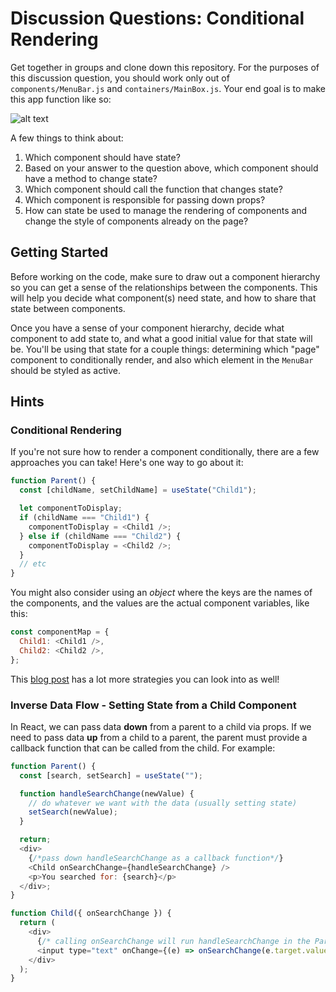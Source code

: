# Discussion Questions: Conditional Rendering

Get together in groups and clone down this repository. For the purposes of this
discussion question, you should work only out of `components/MenuBar.js` and
`containers/MainBox.js`. Your end goal is to make this app function like so:

![alt text][example]

[example]: https://media.giphy.com/media/3oFzmbfBOqAmBzA7AY/giphy.gif "final"

A few things to think about:

1. Which component should have state?
2. Based on your answer to the question above, which component should have a
   method to change state?
3. Which component should call the function that changes state?
4. Which component is responsible for passing down props?
5. How can state be used to manage the rendering of components and change the
   style of components already on the page?

## Getting Started

Before working on the code, make sure to draw out a component hierarchy so you
can get a sense of the relationships between the components. This will help you
decide what component(s) need state, and how to share that state between
components.

Once you have a sense of your component hierarchy, decide what component to add
state to, and what a good initial value for that state will be. You'll be using
that state for a couple things: determining which "page" component to
conditionally render, and also which element in the `MenuBar` should be styled
as active.

## Hints

### Conditional Rendering

If you're not sure how to render a component conditionally, there are a few
approaches you can take! Here's one way to go about it:

```js
function Parent() {
  const [childName, setChildName] = useState("Child1");

  let componentToDisplay;
  if (childName === "Child1") {
    componentToDisplay = <Child1 />;
  } else if (childName === "Child2") {
    componentToDisplay = <Child2 />;
  }
  // etc
}
```

You might also consider using an _object_ where the keys are the names of the
components, and the values are the actual component variables, like this:

```js
const componentMap = {
  Child1: <Child1 />,
  Child2: <Child2 />,
};
```

This [blog post](https://www.robinwieruch.de/conditional-rendering-react) has a
lot more strategies you can look into as well!

### Inverse Data Flow - Setting State from a Child Component

In React, we can pass data **down** from a parent to a child via props. If we need
to pass data **up** from a child to a parent, the parent must provide a callback function
that can be called from the child. For example:

```js
function Parent() {
  const [search, setSearch] = useState("");

  function handleSearchChange(newValue) {
    // do whatever we want with the data (usually setting state)
    setSearch(newValue);
  }

  return;
  <div>
    {/*pass down handleSearchChange as a callback function*/}
    <Child onSearchChange={handleSearchChange} />
    <p>You searched for: {search}</p>
  </div>;
}

function Child({ onSearchChange }) {
  return (
    <div>
      {/* calling onSearchChange will run handleSearchChange in the Parent component */}
      <input type="text" onChange={(e) => onSearchChange(e.target.value)} />
    </div>
  );
}
```

